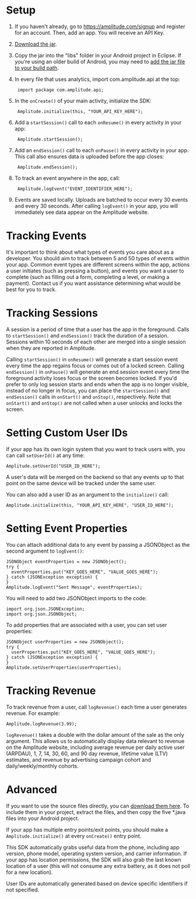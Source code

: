 # Setup #
1. If you haven't already, go to https://amplitude.com/signup and register for an account. Then, add an app. You will receive an API Key.
2. [Download the jar](https://github.com/amplitude/Amplitude-Android/raw/master/amplitude.jar).
3. Copy the jar into the "libs" folder in your Android project in Eclipse. If you're using an older build of Android, you may need to [add the jar file to your build path](http://stackoverflow.com/questions/3280353/how-to-import-a-jar-in-eclipse).
4. In every file that uses analytics, import com.amplitude.api at the top:

        import package com.amplitude.api;

5. In the `onCreate()` of your main activity, initialize the SDK:

        Amplitude.initialize(this, "YOUR_API_KEY_HERE");

6. Add a `startSession()` call to each `onResume()` in every activity in your app:

        Amplitude.startSession();

7. Add an `endSession()` call to each `onPause()` in every activity in your app. This call also ensures data is uploaded before the app closes:

        Amplitude.endSession();

8. To track an event anywhere in the app, call:

        Amplitude.logEvent("EVENT_IDENTIFIER_HERE");

9. Events are saved locally. Uploads are batched to occur every 30 events and every 30 seconds. After calling `logEvent()` in your app, you will immediately see data appear on the Amplitude website.

# Tracking Events #

It's important to think about what types of events you care about as a developer. You should aim to track between 5 and 50 types of events within your app. Common event types are different screens within the app, actions a user initiates (such as pressing a button), and events you want a user to complete (such as filling out a form, completing a level, or making a payment). Contact us if you want assistance determining what would be best for you to track.

# Tracking Sessions #

A session is a period of time that a user has the app in the foreground. Calls to `startSession()` and `endSession()` track the duration of a session. Sessions within 10 seconds of each other are merged into a single session when they are reported in Amplitude.

Calling `startSession()` in `onResume()` will generate a start session event every time the app regains focus or comes out of a locked screen. Calling `endSession()` in `onPause()` will generate an end session event every time the foreground activity loses focus or the screen becomes locked. If you'd prefer to only log session starts and ends when the app is no longer visible, instead of no longer in focus, you can place the `startSession()` and `endSession()` calls in `onStart()` and `onStop()`, respectively. Note that `onStart()` and `onStop()` are not called when a user unlocks and locks the screen.

# Setting Custom User IDs #

If your app has its own login system that you want to track users with, you can call `setUserId()` at any time:

    Amplitude.setUserId("USER_ID_HERE");

A user's data will be merged on the backend so that any events up to that point on the same device will be tracked under the same user.

You can also add a user ID as an argument to the `initialize()` call:

    Amplitude.initialize(this, "YOUR_API_KEY_HERE", "USER_ID_HERE");

# Setting Event Properties #

You can attach additional data to any event by passing a JSONObject as the second argument to `logEvent()`:

    JSONObject eventProperties = new JSONObject();
    try {
      eventProperties.put("KEY_GOES_HERE", "VALUE_GOES_HERE");
    } catch (JSONException exception) {
    }
    Amplitude.logEvent("Sent Message", eventProperties);

You will need to add two JSONObject imports to the code:

    import org.json.JSONException;
    import org.json.JSONObject;

To add properties that are associated with a user, you can set user properties:

    JSONObject userProperties = new JSONObject();
    try {
      userProperties.put("KEY_GOES_HERE", "VALUE_GOES_HERE");
    } catch (JSONException exception) {
    }
    Amplitude.setUserProperties(userProperties);

# Tracking Revenue #

To track revenue from a user, call `logRevenue()` each time a user generates revenue. For example:

    Amplitude.logRevenue(3.99);
    
`logRevenue()` takes a double with the dollar amount of the sale as the only argument. This allows us to automatically display data relevant to revenue on the Amplitude website, including average revenue per daily active user (ARPDAU), 1, 7, 14, 30, 60, and 90 day revenue, lifetime value (LTV) estimates, and revenue by advertising campaign cohort and daily/weekly/monthly cohorts.

# Advanced #

If you want to use the source files directly, you can [download them here](https://github.com/amplitude/Amplitude-Android/archive/master.zip). To include them in your project, extract the files, and then copy the five *.java files into your Android project.

If your app has multiple entry points/exit points, you should make a `Amplitude.initialize()` at every `onCreate()` entry point.

This SDK automatically grabs useful data from the phone, including app version, phone model, operating system version, and carrier information. If your app has location permissions, the SDK will also grab the last known location of a user (this will not consume any extra battery, as it does not poll for a new location).

User IDs are automatically generated based on device specific identifiers if not specified.
